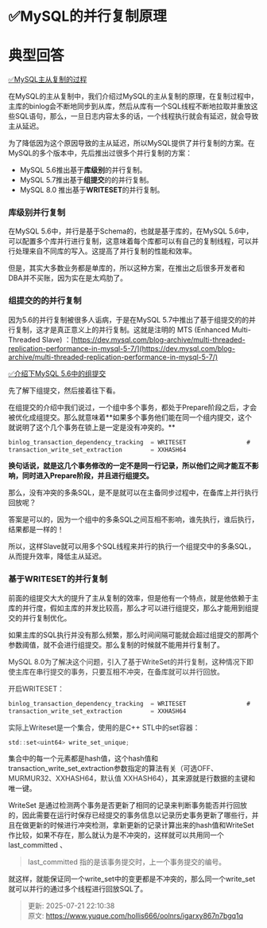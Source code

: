 # ✅MySQL的并行复制原理

# 典型回答


[✅MySQL主从复制的过程](https://www.yuque.com/hollis666/oolnrs/hoi4ql)



在MySQL的主从复制中，我们介绍过MySQL的主从复制的原理，在复制过程中，主库的binlog会不断地同步到从库，然后从库有一个SQL线程不断地拉取并重放这些SQL语句，那么，一旦日志内容太多的话，一个线程执行就会有延迟，就会导致主从延迟。



为了降低因为这个原因导致的主从延迟，所以MySQL提供了并行复制的方案。在MySQL的多个版本中，先后推出过很多个并行复制的方案：



+ MySQL 5.6推出基于**库级别**的并行复制。
+ MySQL 5.7推出基于**组提交**的的并行复制。
+ MySQL 8.0 推出基于**WRITESET**的并行复制。



### 库级别并行复制


在MySQL 5.6中，并行是基于Schema的，也就是基于库的，在MySQL 5.6中，可以配置多个库并行进行复制，这意味着每个库都可以有自己的复制线程，可以并行处理来自不同库的写入。这提高了并行复制的性能和效率。



但是，其实大多数业务都是单库的，所以这种方案，在推出之后很多开发者和DBA并不买账，因为实在是太鸡肋了。



### 组提交的的并行复制


因为5.6的并行复制被很多人诟病，于是在MySQL 5.7中推出了基于组提交的的并行复制，这才是真正意义上的并行复制。这就是注明的 MTS (Enhanced Multi-Threaded Slave) ：[https://dev.mysql.com/blog-archive/multi-threaded-replication-performance-in-mysql-5-7/](https://dev.mysql.com/blog-archive/multi-threaded-replication-performance-in-mysql-5-7/)



[✅介绍下MySQL 5.6中的组提交](https://www.yuque.com/hollis666/oolnrs/bb860tpuha0cuza2)



先了解下组提交，然后接着往下看。



在组提交的介绍中我们说过，一个组中多个事务，都处于Prepare阶段之后，才会被优化成组提交。那么就意味着**<font style="color:rgb(18, 18, 18);">如果多个事务他们能在同一个组内提交，这个就说明了这个几个事务在锁上是一定是没有冲突的。</font>**

```java
binlog_transaction_dependency_tracking  = WRITESET                 #    COMMIT_ORDER          
transaction_write_set_extraction        = XXHASH64

```

**<font style="color:rgb(18, 18, 18);">换句话说，就是这几个事务修改的一定不是同一行记录，所以他们之间才能互不影响，同时进入Prepare阶段，并且进行组提交。</font>**



那么，没有冲突的多条SQL，是不是就可以在主备同步过程中，在备库上并行执行回放呢？



答案是可以的，因为一个组中的多条SQL之间互相不影响，谁先执行，谁后执行，结果都是一样的！



所以，这样Slave就可以用多个SQL线程来并行的执行一个组提交中的多条SQL，从而提升效率，降低主从延迟。



### 基于WRITESET的并行复制


前面的组提交大大的提升了主从复制的效率，但是他有一个特点，就是他依赖于主库的并行度，假如主库的并发比较高，那么才可以进行组提交，那么才能用到组提交的并行复制优化。



如果主库的SQL执行并没有那么频繁，那么时间间隔可能就会超过组提交的那两个参数阈值，就不会进行组提交。那么复制的时候就不能用并行复制了。



<font style="color:rgb(48, 48, 48);">MySQL 8.0为了解决这个问题，引入了基于WriteSet的并行复制，这种情况下即使主库在串行提交的事务，只要互相不冲突，在备库就可以并行回放。</font>

<font style="color:rgb(48, 48, 48);"></font>

<font style="color:rgb(48, 48, 48);">开启WRITESET：</font>

```java
binlog_transaction_dependency_tracking  = WRITESET                 #    COMMIT_ORDER          
transaction_write_set_extraction        = XXHASH64
```

<font style="color:rgb(48, 48, 48);"></font>

<font style="color:rgb(36, 41, 46);">实际上Writeset是一个集合，使用的是C++ STL中的set容器：</font>

<font style="color:rgb(36, 41, 46);"></font>

```java
std::set<uint64> write_set_unique;
```



集合中的每一个元素都是hash值，这个hash值和transaction_write_set_extraction参数指定的算法有关（可选<font style="color:rgb(48, 48, 48);">OFF、MURMUR32、XXHASH64，默认值 XXHASH64</font>），其来源就是行数据的主键和唯一键。



WriteSet 是通过检测两个事务是否更新了相同的记录来判断事务能否并行回放的，因此需要在运行时保存已经提交的事务信息以记录历史事务更新了哪些行，并且在做更新的时候进行冲突检测，拿新更新的记录计算出来的hash值和WriteSet作比较，如果不存在，那么就认为是不冲突的，这样就可以共用同一个last_committed 、



>  last_committed 指的是该事务提交时，上一个事务提交的编号。
>





就这样，就能保证同一个write_set中的变更都是不冲突的，那么同一个write_set就可以并行的通过多个线程进行回放SQL了。



> 更新: 2025-07-21 22:10:38  
> 原文: <https://www.yuque.com/hollis666/oolnrs/igarxy867n7bgq1q>